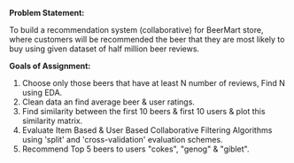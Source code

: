 **Problem Statement:**

To build a recommendation system (collaborative) for BeerMart store, where customers will be recommended the beer that they are most likely to buy using given dataset of half million beer reviews.

**Goals of Assignment:**

1. Choose only those beers that have at least N number of reviews, Find N using EDA. 
2. Clean data an find average beer & user ratings.
3. Find similarity between the first 10 beers & first 10 users & plot this similarity matrix.
4. Evaluate Item Based & User Based Collaborative Filtering Algorithms using 'split' and 'cross-validation' evaluation schemes.
5. Recommend Top 5 beers to users "cokes", "genog" & "giblet".
